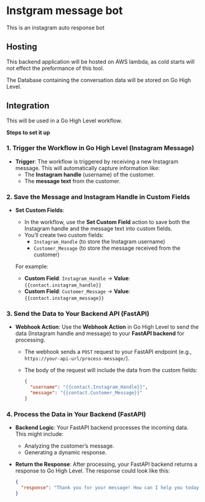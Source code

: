 # Instgram message bot
This is an instagram auto response bot

## Hosting
This backend application will be hosted on AWS lambda, as cold starts will not effect the preformance of this tool.

<!-- Assuming Go High Level has a good database integration -->
The Database containing the conversation data will be stored on Go High Level.

## Integration
This will be used in a Go High Level workflow.

**Steps to set it up**

### 1. **Trigger the Workflow in Go High Level (Instagram Message)**

- **Trigger**: The workflow is triggered by receiving a new Instagram message. This will automatically capture information like:
  - The **Instagram handle** (username) of the customer.
  - The **message text** from the customer.

### 2. **Save the Message and Instagram Handle in Custom Fields**

- **Set Custom Fields**: 
  - In the workflow, use the **Set Custom Field** action to save both the Instagram handle and the message text into custom fields.
  - You’ll create two custom fields:
    - `Instagram_Handle` (to store the Instagram username)
    - `Customer_Message` (to store the message received from the customer)

  For example:
  - **Custom Field**: `Instagram_Handle` → **Value**: `{{contact.instagram_handle}}`
  - **Custom Field**: `Customer_Message` → **Value**: `{{contact.instagram_message}}`

### 3. **Send the Data to Your Backend API (FastAPI)**

- **Webhook Action**: Use the **Webhook Action** in Go High Level to send the data (Instagram handle and message) to your **FastAPI backend** for processing.
  - The webhook sends a `POST` request to your FastAPI endpoint (e.g., `https://your-api-url/process-message/`).
  - The body of the request will include the data from the custom fields:
  
    ```json
    {
      "username": "{{contact.Instagram_Handle}}",
      "message": "{{contact.Customer_Message}}"
    }
    ```

### 4. **Process the Data in Your Backend (FastAPI)**

- **Backend Logic**: Your FastAPI backend processes the incoming data. This might include:
  - Analyzing the customer’s message.
  - Generating a dynamic response.
  
- **Return the Response**: After processing, your FastAPI backend returns a response to Go High Level. The response could look like this:
  
  ```json
  {
    "response": "Thank you for your message! How can I help you today?"
  }
